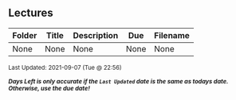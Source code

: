 ## Lectures

| Folder | Title | Description | Due | Filename |
|-----|-----|-----|-----|-----|
| None | None | None | None | None |

<sup>Last Updated: 2021-09-07 (Tue @ 22:56)</sup> 

<sup>***Days Left is only accurate if the `Last Updated` date is the same as todays date. Otherwise, use the due date!***</sup> 